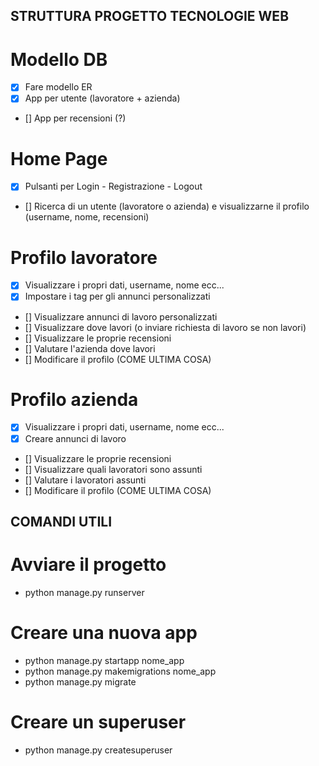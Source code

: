 ## STRUTTURA PROGETTO TECNOLOGIE WEB ##

# Modello DB
- [x] Fare modello ER
- [x] App per utente (lavoratore + azienda)
- [] App per recensioni (?)

# Home Page
- [x] Pulsanti per Login - Registrazione - Logout
- [] Ricerca di un utente (lavoratore o azienda) e visualizzarne il profilo (username, nome, recensioni)

# Profilo lavoratore
- [x] Visualizzare i propri dati, username, nome ecc...
- [x] Impostare i tag per gli annunci personalizzati
- [] Visualizzare annunci di lavoro personalizzati
- [] Visualizzare dove lavori (o inviare richiesta di lavoro se non lavori)
- [] Visualizzare le proprie recensioni
- [] Valutare l'azienda dove lavori
- [] Modificare il profilo (COME ULTIMA COSA)

# Profilo azienda
- [x] Visualizzare i propri dati, username, nome ecc...
- [x] Creare annunci di lavoro
- [] Visualizzare le proprie recensioni
- [] Visualizzare quali lavoratori sono assunti
- [] Valutare i lavoratori assunti
- [] Modificare il profilo (COME ULTIMA COSA)



## COMANDI UTILI ##

# Avviare il progetto
- python manage.py runserver

# Creare una nuova app
- python manage.py startapp nome_app
- python manage.py makemigrations nome_app
- python manage.py migrate

# Creare un superuser
- python manage.py createsuperuser